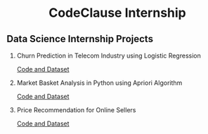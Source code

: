 <h1 align=center>CodeClause Internship</h1>


<h2> Data Science Internship Projects </h2>

<ol>
  <li> Churn Prediction in Telecom Industry using Logistic Regression </li>
  <p><a href="https://github.com/charvijain12/CodeClause-Data-Science/tree/main/Churn%20Prediction%20in%20Telecom%20Industry%20using%20Logistic%20Regression">Code and Dataset</a></p>
  
  <li> Market Basket Analysis in Python using Apriori Algorithm </li>
  <p><a href="https://github.com/charvijain12/CodeClause-Data-Science/tree/main/Market%20Basket%20Analysis%20in%20Python%20using%20Apriori%20Algorithm">Code and Dataset</a></p>
  
  <li> Price Recommendation for Online Sellers </li>
  <p><a href="https://github.com/charvijain12/CodeClause-Data-Science/tree/main/Price%20Recommendation%20for%20Online%20Sellers">Code and Dataset</a></p>
  

  
  </ol>
